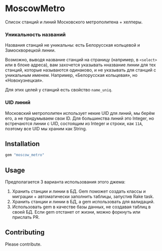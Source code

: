 # MoscowMetro

Список станций и линий Московского метрополитена + хелперы.

### Уникальность названий

Названия станций не уникальны: есть Белорусская кольцевой и Замоскворецкой линии.

Возможно, выводя название станций на страницу (например, в `<select>` или в блоке адреса), вам захочется указывать нназвание линии для тех станций, которые называются одинаково, и не указывать для станций с уникальным именем. Например, «Белорусская кольцевая», но «Новокузнецкая».

Для этих целей у станций есть свойство `name_uniq`.

### UID линий

Московский метрополитен использует некие UID для линий, мы берём его, а не придумываем свои ID. Для большинства линий это Integer, но встречаются линии с UID, состоящим из Integer и строки, как `11A`, поэтому все UID мы храним как String.

## Installation

```ruby
gem "moscow_metro"
```

## Usage

Предполагается 3 варианта использования этого джема:

1. Хранить станции и линии в БД. Gem поможет создать классы и миграции + автоматически заполнить таблицы, запустив Rake task.
1. Хранить станции и линии в БД, а gem использовать для валидаций.
1. Использовать gem в качестве базы данных, не создавая таблиц в своей БД. Если gem отстанет от жизни, можно форкнуть или прислать PR.

## Contributing

Please contribute.

